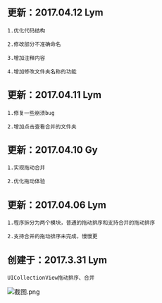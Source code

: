 更新：2017.04.12 Lym
---
    1.优化代码结构

    2.修改部分不准确命名

    3.增加注释内容

    4.增加修改文件夹名称的功能

更新：2017.04.11 Lym
---
    1.修复一些崩溃bug

    2.增加点击查看合并的文件夹


更新：2017.04.10 Gy
---
    1.实现拖动合并
    
    2.优化拖动体验


更新：2017.04.06 Lym
---
    1.程序拆分为两个模块，普通的拖动排序和支持合并的拖动排序

    2.支持合并的拖动排序未完成，慢慢更


创建于：2017.3.31 Lym
---
    UICollectionView拖动排序、合并

![截图.png](http://upload-images.jianshu.io/upload_images/2024647-c62bab3753a7de3e.png?imageMogr2/auto-orient/strip%7CimageView2/2/w/1240)

